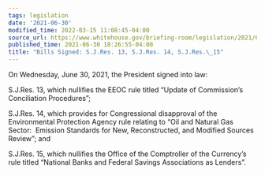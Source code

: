 ```yaml
---
tags: legislation
date: '2021-06-30'
modified_time: 2022-03-15 11:08:45-04:00
source_url: https://www.whitehouse.gov/briefing-room/legislation/2021/06/30/bills-signed-s-j-res-13-s-j-res-14-s-j-res-15/
published_time: 2021-06-30 18:26:55-04:00
title: "Bills Signed: S.J.Res. 13, S.J.Res. 14, S.J.Res.\_15"
---
```

 
On Wednesday, June 30, 2021, the President signed into law:

S.J.Res. 13, which nullifies the EEOC rule titled “Update of
Commission’s Conciliation Procedures”;

S.J.Res. 14, which provides for Congressional disapproval of the
Environmental Protection Agency rule relating to “Oil and Natural Gas
Sector:  Emission Standards for New, Reconstructed, and Modified Sources
Review”; and

S.J.Res. 15, which nullifies the Office of the Comptroller of the
Currency’s rule titled “National Banks and Federal Savings Associations
as Lenders”.
